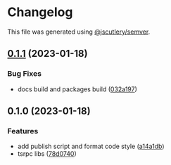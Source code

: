 # Changelog

This file was generated using [@jscutlery/semver](https://github.com/jscutlery/semver).

## [0.1.1](https://github.com/StringKe/tsrpc/compare/v0.1.0...v0.1.1) (2023-01-18)

### Bug Fixes

-   docs build and packages build ([032a197](https://github.com/StringKe/tsrpc/commit/032a19759160ef3040646bc8e11c2ca41e88324d))

## 0.1.0 (2023-01-18)

### Features

-   add publish script and format code style ([a14a1db](https://github.com/StringKe/tsrpc/commit/a14a1dbcffb8676c0fa49cc180cb0e6ec833e2e6))
-   tsrpc libs ([78d0740](https://github.com/StringKe/tsrpc/commit/78d0740009435954bcdbdac5527cc38e1709ea1c))
